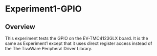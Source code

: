 # Experiment1-GPIO

## Overview
This experiment tests the GPIO on the EV-TMC4123GLX board.  It is the same as Experiment1 except that it uses direct register access instead of the The TivaWare Peripheral Driver Library.
